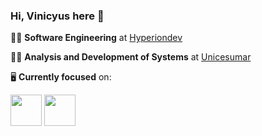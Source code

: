### Hi, Vinicyus here 👋


👨‍💻 **Software Engineering** at [Hyperiondev](https://www.hyperiondev.com)

👨‍💻 **Analysis and Development of Systems** at [Unicesumar](https://www.unicesumar.edu.br/)

🖥️ **Currently focused** on:
<div display = "inline">
  <img width ="50" height = "50" src="https://cdn.jsdelivr.net/gh/devicons/devicon@latest/icons/python/python-original.svg" />  
  <img width ="50" height = "50" src="https://cdn.jsdelivr.net/gh/devicons/devicon@latest/icons/mysql/mysql-original-wordmark.svg" />
</div>

<!--
**Vinypin/Vinypin** is a ✨ _special_ ✨ repository because its `README.md` (this file) appears on your GitHub profile.

Here are some ideas to get you started:

- 🔭 I’m currently working on ...
- 🌱 I’m currently learning ...
- 👯 I’m looking to collaborate on ...
- 🤔 I’m looking for help with ...
- 💬 Ask me about ...
- 📫 How to reach me: ...
- 😄 Pronouns: ...
- ⚡ Fun fact: ...
-->
